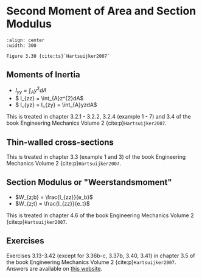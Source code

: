 ```{index} Second moment area
```
```{index} Moment of Inertia
```
```{index} Steiner
```
```{index} Section Modulus
```
```{index} Weerstandsmoment
```

# Second Moment of Area and Section Modulus

```{figure} ./second-moment-area_data/image.png
:align: center
:width: 300

Figure 3.30 {cite:ts}`Hartsuijker2007`
```

## Moments of Inertia

- $I_{yy} = \int_{A}y^{2}dA$
- $ I_{zz} = \int_{A}z^{2}dA$
- $ I_{yz} = I_{zy} = \int_{A}yzdA$

This is treated in chapter 3.2.1 - 3.2.2, 3.2.4 (example 1 - 7) and 3.4 of the book Engineering Mechanics Volume 2 {cite:p}`Hartsuijker2007`.

## Thin-walled cross-sections

This is treated in chapter 3.3 (example 1 and 3) of the book Engineering Mechanics Volume 2 {cite:p}`Hartsuijker2007`.

## Section Modulus or "Weerstandsmoment"

- $W_{z;b} = \frac{I_{zz}}{e_b}$
- $W_{z;t} = \frac{I_{zz}}{e_t}$

This is treated in chapter 4.6 of the book Engineering Mechanics Volume 2 {cite:p}`Hartsuijker2007`.

## Exercises
Exercises 3.13-3.42 (except for 3.36b-c, 3.37b, 3.40, 3.41) in chapter 3.5 of the book Engineering Mechanics Volume 2 {cite:p}`Hartsuijker2007`. Answers are available on [this website](https://icozct.tudelft.nl/TUD_CT/bookanswers/vol2/Chapter3/).